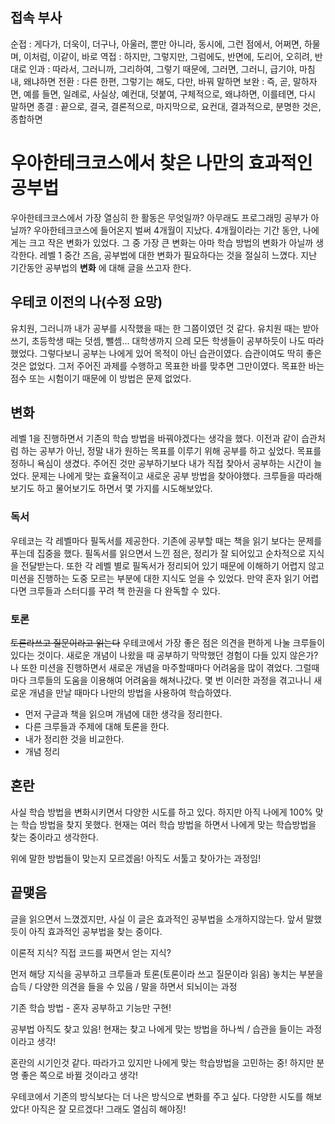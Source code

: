 ## 접속 부사
순접 : 게다가, 더욱이, 더구나, 아울러, 뿐만 아니라, 동시에, 그런 점에서, 어쩌면, 하물며, 이처럼, 이같이, 바로
역접 : 하지만, 그렇지만, 그럼에도, 반면에, 도리어, 오히려, 반대로
인과 : 따라서, 그러니까, 그리하여, 그렇기 때문에, 그러면, 그러니, 급기야, 마침내, 왜냐하면
전환 : 다른 한편, 그렇기는 해도, 다만, 바꿔 말하면
보완 : 즉, 곧, 말하자면, 예를 들면, 일례로, 사실상, 예컨대, 덧붙여, 구체적으로, 왜냐하면, 이를테면, 다시 말하면
종결 : 끝으로, 결국, 결론적으로, 마지막으로, 요컨대, 결과적으로, 분명한 것은, 종합하면


# 우아한테크코스에서 찾은 나만의 효과적인 공부법
우아한테크코스에서 가장 열심히 한 활동은 무엇일까? 아무래도 프로그래밍 공부가 아닐까? 우아한테크코스에 들어온지 벌써 4개월이 지났다. 4개월이라는 기간 동안, 나에게는 크고 작은 변화가 있었다. 그 중 가장 큰 변화는 아마 학습 방법의 변화가 아닐까 생각한다. 레벨 1 중간 즈음, 공부법에 대한 변화가 필요하다는 것을 절실히 느꼈다. 지난 기간동안 공부법의 __변화__ 에 대해 글을 쓰고자 한다.

## 우테코 이전의 나(수정 요망)
유치원, 그러니까 내가 공부를 시작했을 때는 한 그쯤이였던 것 같다. 유치원 때는 받아쓰기, 초등학생 때는 덧셈, 뺄셈... 대학생까지 으레 모든 학생들이 공부하듯이 나도 따라했었다. 그렇다보니 공부는 나에게 있어 목적이 아닌 습관이였다. 습관이여도 딱히 좋은 것은 없었다. 그저 주어진 과제를 수행하고 목표한 바를 맞추면 그만이였다. 목표한 바는 점수 또는 시험이기 때문에 이 방법은 문제 없었다.

## 변화
레벨 1을 진행하면서 기존의 학습 방법을 바꿔야겠다는 생각을 했다. 이전과 같이 습관처럼 하는 공부가 아닌, 정말 내가 원하는 목표를 이루기 위해 공부를 하고 싶었다. 목표를 정하니 욕심이 생겼다. 주어진 것만 공부하기보다 내가 직접 찾아서 공부하는 시간이 늘었다. 문제는 나에게 맞는 효율적이고 새로운 공부 방법을 찾아야했다. 크루들을 따라해보기도 하고 물어보기도 하면서 몇 가지를 시도해보았다.

### 독서
우테코는 각 레벨마다 필독서를 제공한다. 기존에 공부할 때는 책을 읽기 보다는 문제를 푸는데 집중을 했다. 필독서를 읽으면서 느낀 점은, 정리가 잘 되어있고 순차적으로 지식을 전달받는다. 또한 각 레벨 별로 필독서가 정리되어 있기 때문에 이해하기 어렵지 않고 미션을 진행하는 도중 모르는 부분에 대한 지식도 얻을 수 있었다.
만약 혼자 읽기 어렵다면 크루들과 스터디를 꾸려 책 한권을 다 완독할 수 있다.

### 토론
~~토론라쓰고 질문이라고 읽는다~~
우테코에서 가장 좋은 점은 의견을 편하게 나눌 크루들이 있다는 것이다. 새로운 개념이 나왔을 때 공부하기 막막했던 경험이 다들 있지 않은가? 나 또한 미션을 진행하면서 새로운 개념을 마주할때마다 어려움을 많이 겪었다. 그럴때마다 크루들의 도움을 이용해여 어려움을 해쳐나갔다. 몇 번 이러한 과정을 겪고나니 새로운 개념을 만날 때마다 나만의 방법을 사용하여 학습하였다.
- 먼저 구글과 책을 읽으며 개념에 대한 생각을 정리한다.
- 다른 크루들과 주제에 대해 토론을 한다.
- 내가 정리한 것을 비교한다.
- 개념 정리

## 혼란
사실 학습 방법을 변화시키면서 다양한 시도를 하고 있다. 하지만 아직 나에게 100% 맞는 학습 방법을 찾지 못했다. 현재는 여러 학습 방법을 하면서 나에게 맞는 학습방법을 찾는 중이라고 생각한다.


위에 말한 방법들이 맞는지 모르겠음! 아직도 서툴고 찾아가는 과정임!

## 끝맺음
글을 읽으면서 느꼈겠지만, 사실 이 글은 효과적인 공부법을 소개하지않는다. 앞서 말했듯이 아직 효과적인 공부법을 찾는 중이다.

이론적 지식?
직접 코드를 짜면서 얻는 지식?

먼저 해당 지식을 공부하고 크루들과 토론(토론이라 쓰고 질문이라 읽음)
놓치는 부분을 습득 / 다양한 의견을 들을 수 있음 / 말을 하면서 되뇌이는 과정

기존 학습 방법 - 혼자 공부하고 기능만 구현!

공부법 아직도 찾고 있음!
현재는 찾고 나에게 맞는 방법을 하나씩 / 습관을 들이는 과정이라고 생각!

혼란의 시기인것 같다. 따라가고 있지만 나에게 맞는 학습방법을 고민하는 중!
하지만 분명 좋은 쪽으로 바뀔 것이라고 생각!


우테코에서 기존의 방식보다는 더 나은 방식으로 변화를 주고 싶다.
다양한 시도를 해보았다!
아직은 잘 모르겠다!
그래도 열심히 해야징!